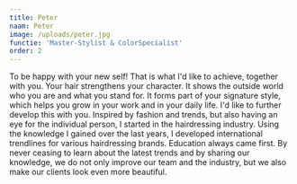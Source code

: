 ```yaml
---
title: Peter
naam: Peter
image: /uploads/peter.jpg
functie: 'Master-Stylist & ColorSpecialist'
order: 2
---
```



To be happy with your new self! That is what I'd like to achieve, together with you. Your hair strengthens your character. It shows the outside world who you are and what you stand for. It forms part of your signature style, which helps you grow in your work and in your daily life. I'd like to further develop this with you. Inspired by fashion and trends, but also having an eye for the individual person, I started in the hairdressing industry. Using the knowledge I gained over the last years, I developed international trendlines for various hairdressing brands. Education always came first. By never ceasing to learn about the latest trends and by sharing our knowledge, we do not only improve our team and the industry, but we also make our clients look even more beautiful.